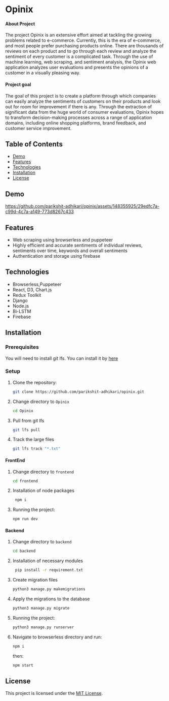 # Opinix

#### About Project

The project Opinix is an extensive effort aimed at tackling the growing problems related to e-commerce. Currently, this is the era of e-commerce, and most people prefer purchasing products online. There are thousands of reviews on each product and to go through each review and analyze the sentiment of every customer is a complicated task. Through the use of machine learning, web scraping, and sentiment analysis, the Opinix web application analyzes user evaluations and presents the opinions of a customer in a visually pleasing way.

#### Project goal

The goal of this project is to create a platform through which companies can easily analyze the sentiments of customers on their products and look out for room for improvement if there is any. Through the extraction of significant data from the huge world of consumer evaluations, Opinix hopes to transform decision-making processes across a range of application domains, including online shopping platforms, brand feedback, and customer service improvement.

## Table of Contents

- [Demo](#demo)
- [Features](#features)
- [Technologies](#technologies)
- [Installation](#installation)
- [License](#license)

## Demo

https://github.com/parikshit-adhikari/opinix/assets/148355925/29edfc7a-c99d-4c7a-a149-773d8267c433

## Features

- Web scraping using browserless and puppeteer
- Highly efficient and accurate sentiments of individual reviews, sentiments over time, keywords and overall sentiments
- Authentication and storage using firebase

## Technologies

- Browserless,Puppeteer
- React, D3, Chart.js
- Redux Toolkit
- Django
- Node.js
- Bi-LSTM
- Firebase

## Installation

### Prerequisites

You will need to install git lfs.
You can install it by [here](https://git-lfs.com/)

### Setup

1. Clone the repository:

   ```bash
   git clone https://github.com/parikshit-adhikari/opinix.git
   ```

2. Change directory to `Opinix`

   ```bash
   cd Opinix
   ```

3. Pull from git lfs

   ```bash
   git lfs pull
   ```

4. Track the large files
   ```bash
   git lfs track "*.txt"
   ```

#### FrontEnd

1. Change directory to `frontend`

   ```bash
   cd frontend
   ```

2. Installation of node packages

   ```bash
    npm i
   ```

3. Running the project:

   ```bash
   npm run dev
   ```

#### Backend

1. Change directory to `backend`

   ```bash
   cd backend
   ```

2. Installation of necessary modules

   ```bash
    pip install -r requirement.txt
   ```

3. Create migration files

   ```bash
   python3 manage.py makemigrations
   ```

4. Apply the migrations to the database

   ```bash
   python3 manage.py migrate
   ```

5. Running the project:

   ```bash
   python3 manage.py runserver
   ```

6. Navigate to browserless directory and run:

   ```bash
   npm i
   ```

   then:

   ```bash
   npm start
   ```

## License

This project is licensed under the [MIT License](/LICENSE).
